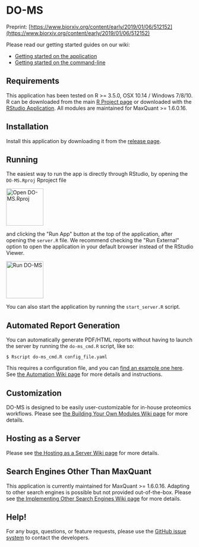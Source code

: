 # DO-MS

Preprint: [https://www.biorxiv.org/content/early/2019/01/06/512152](https://www.biorxiv.org/content/early/2019/01/06/512152)

Please read our getting started guides on our wiki:
* [Getting started on the application](https://github.com/SlavovLab/DO-MS/wiki/Getting-Started-(Application))
* [Getting started on the command-line](https://github.com/SlavovLab/DO-MS/wiki/Getting-Started-(Command-Line))

## Requirements

This application has been tested on R >= 3.5.0, OSX 10.14 / Windows 7/8/10. R can be downloaded from the main [R Project page](https://www.r-project.org/) or downloaded with the [RStudio Application](https://www.rstudio.com/products/rstudio/download/). All modules are maintained for MaxQuant >= 1.6.0.16.

## Installation

Install this application by downloading it from the [release page](https://github.com/SlavovLab/DO-MS/releases).

## Running

The easiest way to run the app is directly through RStudio, by opening the ```DO-MS.Rproj``` Rproject file

<img src="https://github.com/SlavovLab/DO-MS/raw/master/documentation/images/do-ms-proj.png" title="Open DO-MS.Rproj" height="100">

and clicking the "Run App" button at the top of the application, after opening the ```server.R``` file. We recommend checking the "Run External" option to open the application in your default browser instead of the RStudio Viewer.

<img src="https://github.com/SlavovLab/DO-MS/raw/master/documentation/images/do-ms-run.png" title="Run DO-MS" height="100">

You can also start the application by running the ```start_server.R``` script.

## Automated Report Generation

You can automatically generate PDF/HTML reports without having to launch the server by running the ```do-ms_cmd.R``` script, like so:

```
$ Rscript do-ms_cmd.R config_file.yaml
```

This requires a configuration file, and you can [find an example one here](https://github.com/SlavovLab/DO-MS/blob/master/example/config_file.yaml). See [the Automation Wiki page](https://github.com/SlavovLab/DO-MS/wiki/Automation) for more details and instructions.

## Customization

DO-MS is designed to be easily user-customizable for in-house proteomics workflows. Please see [the Building Your Own Modules Wiki page](hhttps://github.com/SlavovLab/DO-MS/wiki/Building-Your-Own-Modules) for more details.

## Hosting as a Server

Please see [the Hosting as a Server Wiki page](https://github.com/SlavovLab/DO-MS/wiki/Hosting-as-a-Server) for more details.

## Search Engines Other Than MaxQuant

This application is currently maintained for MaxQuant >= 1.6.0.16. Adapting to other search engines is possible but not provided out-of-the-box. Please see [the Implementing Other Search Engines Wiki page](https://github.com/SlavovLab/DO-MS/wiki/Implementing-Other-Search-Engines) for more details.

## Help!

For any bugs, questions, or feature requests, 
please use the [GitHub issue system](https://github.com/SlavovLab/DO-MS/issues) to contact the developers.
